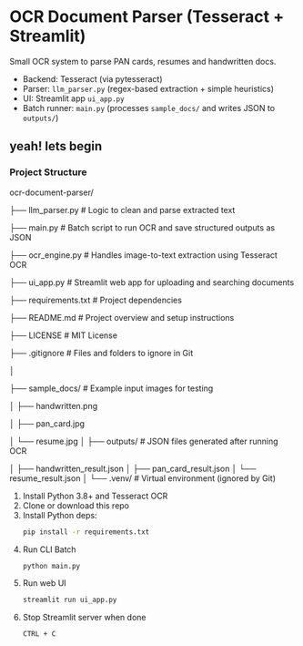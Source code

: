 # OCR Document Parser (Tesseract + Streamlit)

Small OCR system to parse PAN cards, resumes and handwritten docs.
- Backend: Tesseract (via pytesseract)
- Parser: `llm_parser.py` (regex-based extraction + simple heuristics)
- UI: Streamlit app `ui_app.py`
- Batch runner: `main.py` (processes `sample_docs/` and writes JSON to `outputs/`)

## yeah! lets begin

### Project Structure
ocr-document-parser/

├── llm_parser.py # Logic to clean and parse extracted text 

├── main.py # Batch script to run OCR and save structured outputs as JSON

├── ocr_engine.py # Handles image-to-text extraction using Tesseract OCR

├── ui_app.py # Streamlit web app for uploading and searching documents

├── requirements.txt # Project dependencies

├── README.md # Project overview and setup instructions

├── LICENSE # MIT License

├── .gitignore # Files and folders to ignore in Git

│

├── sample_docs/ # Example input images for testing

│ ├── handwritten.png

│ ├── pan_card.jpg

│ └── resume.jpg
│
├── outputs/ # JSON files generated after running OCR

│ ├── handwritten_result.json
│ ├── pan_card_result.json
│ └── resume_result.json
│
└── .venv/ # Virtual environment (ignored by Git)

1. Install Python 3.8+ and Tesseract OCR
2. Clone or download this repo
3. Install Python deps:
   ```bash
   pip install -r requirements.txt
   ```
4. Run CLI Batch
   ```bash
   python main.py
   ```
5. Run web UI
   ```bash
   streamlit run ui_app.py
   ```
6. Stop Streamlit server when done
   ```bash
   CTRL + C
   ```
   
